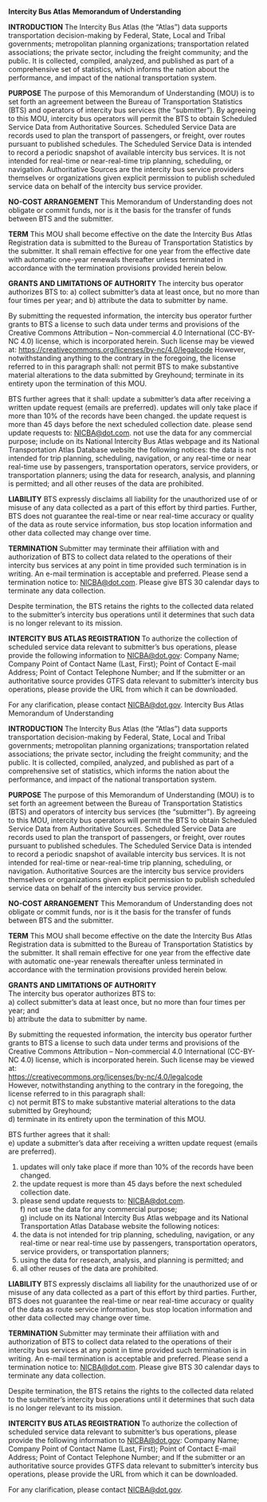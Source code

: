 
**Intercity Bus Atlas**
**Memorandum of Understanding**

**INTRODUCTION**
The Intercity Bus Atlas (the “Atlas”) data supports transportation decision-making by Federal, State, Local and Tribal governments; metropolitan planning organizations; transportation related associations; the private sector, including the freight community; and the public.  It is collected, compiled, analyzed, and published as part of a comprehensive set of statistics, which informs the nation about the performance, and impact of the national transportation system. 

**PURPOSE**
The purpose of this Memorandum of Understanding (MOU) is to set forth an agreement between the Bureau of Transportation Statistics (BTS) and operators of intercity bus services (the “submitter”).  By agreeing to this MOU, intercity bus operators will permit the BTS to obtain Scheduled Service Data from Authoritative Sources.  Scheduled Service Data are records used to plan the transport of passengers, or freight, over routes pursuant to published schedules. The Scheduled Service Data is intended to record a periodic snapshot of available intercity bus services. It is not intended for real-time or near-real-time trip planning, scheduling, or navigation. Authoritative Sources are the intercity bus service providers themselves or organizations given explicit permission to publish scheduled service data on behalf of the intercity bus service provider.

**NO-COST ARRANGEMENT**
This Memorandum of Understanding does not obligate or commit funds, nor is it the basis for the transfer of funds between BTS and the submitter.

**TERM**
This MOU shall become effective on the date the Intercity Bus Atlas Registration data is submitted to the Bureau of Transportation Statistics by the submitter.  It shall remain effective for one year from the effective date with automatic one-year renewals thereafter unless terminated in accordance with the termination provisions provided herein below.

**GRANTS AND LIMITATIONS OF AUTHORITY**
The intercity bus operator authorizes BTS to:
a) collect submitter’s data at least once, but no more than four times per year; and
b) attribute the data to submitter by name.

By submitting the requested information, the intercity bus operator further grants to BTS a license to such data under terms and provisions of the Creative Commons Attribution – Non-commercial 4.0 International (CC-BY-NC 4.0) license, which is incorporated herein.  Such license may be viewed at:
https://creativecommons.org/licenses/by-nc/4.0/legalcode
However, notwithstanding anything to the contrary in the foregoing, the license referred to in this paragraph shall: 
not permit BTS to make substantive material alterations to the data submitted by Greyhound; 
terminate in its entirety upon the termination of this MOU.

BTS further agrees that it shall:
update a submitter’s data after receiving a written update request (emails are preferred).
updates will only take place if more than 10% of the records have been changed.
the update request is more than 45 days before the next scheduled collection date.
please send update requests to: NICBA@dot.com.
not use the data for any commercial purpose; 
include on its National Intercity Bus Atlas webpage and its National Transportation Atlas Database website the following notices:
the data is not intended for trip planning, scheduling, navigation, or any real-time or near real-time use by passengers, transportation operators, service providers, or transportation planners; 
using the data for research, analysis, and planning is permitted; and
all other reuses of the data are prohibited.

**LIABILITY**
BTS expressly disclaims all liability for the unauthorized use of or misuse of any data collected as a part of this effort by third parties. Further, BTS does not guarantee the real-time or near real-time accuracy or quality of the data as route service information, bus stop location information and other data collected may change over time.

**TERMINATION**
Submitter may terminate their affiliation with and authorization of BTS to collect data related to the operations of their intercity bus services at any point in time provided such termination is in writing.  An e-mail termination is acceptable and preferred.  Please send a termination notice to: NICBA@dot.com.  Please give BTS 30 calendar days to terminate any data collection.

Despite termination, the BTS retains the rights to the collected data related to the submitter’s intercity bus operations until it determines that such data is no longer relevant to its mission.

**INTERCITY BUS ATLAS REGISTRATION**
To authorize the collection of scheduled service data relevant to submitter’s bus operations, please provide the following information to NICBA@dot.gov:
Company Name;
Company Point of Contact Name (Last, First);
Point of Contact E-mail Address;
Point of Contact Telephone Number; and
If the submitter or an authoritative source provides GTFS data relevant to submitter’s intercity bus operations, please provide the URL from which it can be downloaded.

For any clarification, please contact NICBA@dot.gov.
Intercity Bus Atlas
Memorandum of Understanding

**INTRODUCTION**
The Intercity Bus Atlas (the “Atlas”) data supports transportation decision-making by Federal, State, Local and Tribal governments; metropolitan planning organizations; transportation related associations; the private sector, including the freight community; and the public.  It is collected, compiled, analyzed, and published as part of a comprehensive set of statistics, which informs the nation about the performance, and impact of the national transportation system. 

**PURPOSE**
The purpose of this Memorandum of Understanding (MOU) is to set forth an agreement between the Bureau of Transportation Statistics (BTS) and operators of intercity bus services (the “submitter”).  By agreeing to this MOU, intercity bus operators will permit the BTS to obtain Scheduled Service Data from Authoritative Sources.  Scheduled Service Data are records used to plan the transport of passengers, or freight, over routes pursuant to published schedules. The Scheduled Service Data is intended to record a periodic snapshot of available intercity bus services. It is not intended for real-time or near-real-time trip planning, scheduling, or navigation. Authoritative Sources are the intercity bus service providers themselves or organizations given explicit permission to publish scheduled service data on behalf of the intercity bus service provider.

**NO-COST ARRANGEMENT**
This Memorandum of Understanding does not obligate or commit funds, nor is it the basis for the transfer of funds between BTS and the submitter.

**TERM**
This MOU shall become effective on the date the Intercity Bus Atlas Registration data is submitted to the Bureau of Transportation Statistics by the submitter.  It shall remain effective for one year from the effective date with automatic one-year renewals thereafter unless terminated in accordance with the termination provisions provided herein below.

**GRANTS AND LIMITATIONS OF AUTHORITY**  
The intercity bus operator authorizes BTS to:  
a) collect submitter’s data at least once, but no more than four times per year; and  
b) attribute the data to submitter by name.  

By submitting the requested information, the intercity bus operator further grants to BTS a license to such data under terms and   provisions of the Creative Commons Attribution – Non-commercial 4.0 International (CC-BY-NC 4.0) license, which is incorporated herein.  Such license may be viewed at:  
https://creativecommons.org/licenses/by-nc/4.0/legalcode  
However, notwithstanding anything to the contrary in the foregoing, the license referred to in this paragraph shall:     
c) not permit BTS to make substantive material alterations to the data submitted by Greyhound;   
d) terminate in its entirety upon the termination of this MOU.  

BTS further agrees that it shall:  
e)  update a submitter’s data after receiving a written update request (emails are preferred).  
1. updates will only take place if more than 10% of the records have been changed.  
2. the update request is more than 45 days before the next scheduled collection date.  
3. please send update requests to: NICBA@dot.com.  
f) not use the data for any commercial purpose;   
g) include on its National Intercity Bus Atlas webpage and its National Transportation Atlas Database website the following notices:  
1. the data is not intended for trip planning, scheduling, navigation, or any real-time or near real-time use by passengers, transportation operators, service providers, or transportation planners;   
2. using the data for research, analysis, and planning is permitted; and  
3. all other reuses of the data are prohibited.  

**LIABILITY**
BTS expressly disclaims all liability for the unauthorized use of or misuse of any data collected as a part of this effort by third parties. Further, BTS does not guarantee the real-time or near real-time accuracy or quality of the data as route service information, bus stop location information and other data collected may change over time.

**TERMINATION**
Submitter may terminate their affiliation with and authorization of BTS to collect data related to the operations of their intercity bus services at any point in time provided such termination is in writing.  An e-mail termination is acceptable and preferred.  Please send a termination notice to: NICBA@dot.com.  Please give BTS 30 calendar days to terminate any data collection.

Despite termination, the BTS retains the rights to the collected data related to the submitter’s intercity bus operations until it determines that such data is no longer relevant to its mission.

**INTERCITY BUS ATLAS REGISTRATION**
To authorize the collection of scheduled service data relevant to submitter’s bus operations, please provide the following information to NICBA@dot.gov:
Company Name;
Company Point of Contact Name (Last, First);
Point of Contact E-mail Address;
Point of Contact Telephone Number; and
If the submitter or an authoritative source provides GTFS data relevant to submitter’s intercity bus operations, please provide the URL from which it can be downloaded.

For any clarification, please contact NICBA@dot.gov.

